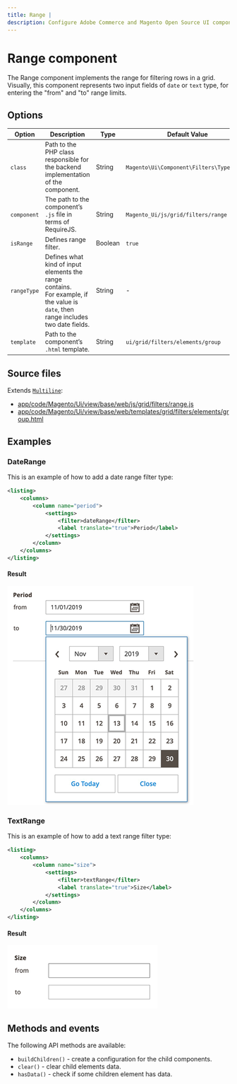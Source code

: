 ```yaml
---
title: Range |
description: Configure Adobe Commerce and Magento Open Source UI components and integrate them with other components.
---
```


# Range component

The Range component implements the range for filtering rows in a grid. Visually, this component represents two input fields of `date` or `text` type, for entering the "from" and "to" range limits.

## Options

| Option | Description | Type | Default Value |
| -------- | --------------------- | --------------------- | --------------------- |
| `class` | Path to the PHP class responsible for the backend implementation of the component. | String | `Magento\Ui\Component\Filters\Type\Range` |
| `component` | The path to the component’s `.js` file in terms of RequireJS. | String | `Magento_Ui/js/grid/filters/range` |
| `isRange` | Defines range filter. | Boolean | `true` |
| `rangeType` | Defines what kind of input elements the range contains.<br/>For example, if the value is `date`, then range includes two date fields. | String | - |
| `template` | Path to the component’s `.html` template. | String | `ui/grid/filters/elements/group` |

## Source files

Extends [`Multiline`](multiline.md):

-  [app/code/Magento/Ui/view/base/web/js/grid/filters/range.js](https://github.com/magento/magento2/blob/2.4/app/code/Magento/Ui/view/base/web/js/grid/filters/range.js)
-  [app/code/Magento/Ui/view/base/web/templates/grid/filters/elements/group.html](https://github.com/magento/magento2/blob/2.4/app/code/Magento/Ui/view/base/web/templates/grid/filters/elements/group.html)

## Examples

### DateRange

This is an example of how to add a date range filter type:

```xml
<listing>
    <columns>
        <column name="period">
            <settings>
                <filter>dateRange</filter>
                <label translate="true">Period</label>
            </settings>
        </column>
    </columns>
</listing>
```

#### Result

![DateRange filter type](../../_images/ui-components/date-range-result.png)

### TextRange

This is an example of how to add a text range filter type:

```xml
<listing>
    <columns>
        <column name="size">
            <settings>
                <filter>textRange</filter>
                <label translate="true">Size</label>
            </settings>
        </column>
    </columns>
</listing>
```

#### Result

![TextRange filter type](../../_images/ui-components/text-range-result.png)

## Methods and events

The following API methods are available:

-  `buildChildren()` - create a configuration for the child components.
-  `clear()` - clear child elements data.
-  `hasData()` - check if some children element has data.
